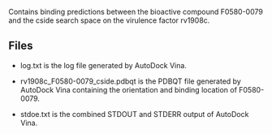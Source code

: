 Contains binding predictions between the bioactive compound F0580-0079 and the cside search space on the virulence factor rv1908c.

## Files

- log.txt is the log file generated by AutoDock Vina.

- rv1908c_F0580-0079_cside.pdbqt is the PDBQT file generated by AutoDock Vina containing the orientation and binding location of F0580-0079.

- stdoe.txt is the combined STDOUT and STDERR output of AutoDock Vina.

